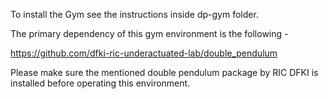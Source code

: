 To install the Gym see the instructions inside dp-gym folder.

The primary dependency of this gym environment is the following - 

https://github.com/dfki-ric-underactuated-lab/double_pendulum

Please make sure the mentioned double pendulum package by RIC DFKI is installed before operating this environment.